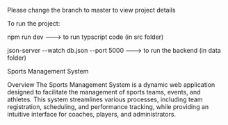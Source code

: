 Please change the branch to master to view project details

To run the project:

npm run dev ---> to run typscript code (in src folder)

json-server --watch db.json --port 5000 ---> to run the backend (in data folder)

Sports Management System

Overview The Sports Management System is a dynamic web application designed to facilitate the management of sports teams, events, and athletes. This system streamlines various processes, including team registration, scheduling, and performance tracking, while providing an intuitive interface for coaches, players, and administrators.

